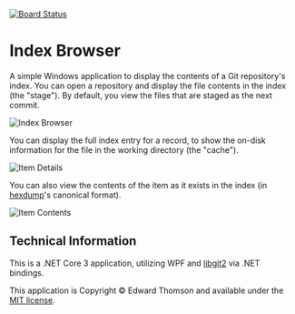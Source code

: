 [![Board Status](https://dev.azure.com/devopsbuild20190127/1dce1ccd-2b16-4f95-a77f-bebb687e939a/f6472dde-af75-4e3a-bbd2-d29337e167a5/_apis/work/boardbadge/f7c59ed9-7537-44f2-b367-7a5caa2437d2)](https://dev.azure.com/devopsbuild20190127/1dce1ccd-2b16-4f95-a77f-bebb687e939a/_boards/board/t/f6472dde-af75-4e3a-bbd2-d29337e167a5/Microsoft.RequirementCategory)
# Index Browser

A simple Windows application to display the contents of a Git repository's
index.  You can open a repository and display the file contents in the index
(the "stage").  By default, you view the files that are staged as the next
commit.

![Index Browser](docs/main.png)

You can display the full index entry for a record, to show the on-disk
information for the file in the working directory (the "cache").

![Item Details](docs/details.png)

You can also view the contents of the item as it exists in the index (in
[hexdump](https://github.com/ethomson/hexdump)'s canonical format).

![Item Contents](docs/contents.png)

## Technical Information

This is a .NET Core 3 application, utilizing WPF and
[libgit2](https://libgit2.org/) via .NET bindings.

This application is Copyright &copy; Edward Thomson and available under
the [MIT license](LICENSE).
